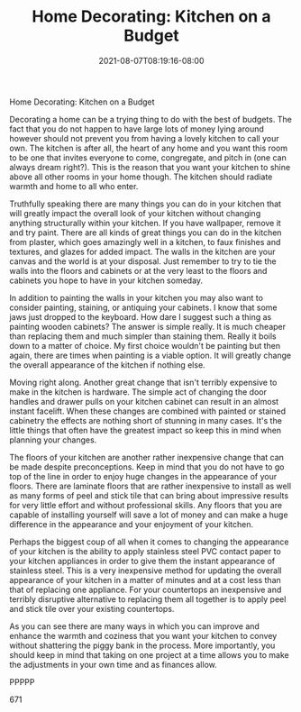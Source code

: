 ﻿---
title: "Home Decorating: Kitchen on a Budget"
date: 2021-08-07T08:19:16-08:00
description: "home decorating Tips for Web Success"
featured_image: "/images/home decorating.jpg"
tags: ["home decorating"]
---

Home Decorating: Kitchen on a Budget

Decorating a home can be a trying thing to do with the best of budgets. The fact that you do not happen to have large lots of money lying around however should not prevent you from having a lovely kitchen to call your own. The kitchen is after all, the heart of any home and you want this room to be one that invites everyone to come, congregate, and pitch in (one can always dream right?). This is the reason that you want your kitchen to shine above all other rooms in your home though. The kitchen should radiate warmth and home to all who enter.

Truthfully speaking there are many things you can do in your kitchen that will greatly impact the overall look of your kitchen without changing anything structurally within your kitchen. If you have wallpaper, remove it and try paint. There are all kinds of great things you can do in the kitchen from plaster, which goes amazingly well in a kitchen, to faux finishes and textures, and glazes for added impact. The walls in the kitchen are your canvas and the world is at your disposal. Just remember to try to tie the walls into the floors and cabinets or at the very least to the floors and cabinets you hope to have in your kitchen someday.

In addition to painting the walls in your kitchen you may also want to consider painting, staining, or antiquing your cabinets. I know that some jaws just dropped to the keyboard. How dare I suggest such a thing as painting wooden cabinets? The answer is simple really. It is much cheaper than replacing them and much simpler than staining them. Really it boils down to a matter of choice. My first choice wouldn't be painting but then again, there are times when painting is a viable option. It will greatly change the overall appearance of the kitchen if nothing else.

Moving right along. Another great change that isn't terribly expensive to make in the kitchen is hardware. The simple act of changing the door handles and drawer pulls on your kitchen cabinet can result in an almost instant facelift. When these changes are combined with painted or stained cabinetry the effects are nothing short of stunning in many cases. It's the little things that often have the greatest impact so keep this in mind when planning your changes. 

The floors of your kitchen are another rather inexpensive change that can be made despite preconceptions. Keep in mind that you do not have to go top of the line in order to enjoy huge changes in the appearance of your floors. There are laminate floors that are rather inexpensive to install as well as many forms of peel and stick tile that can bring about impressive results for very little effort and without professional skills. Any floors that you are capable of installing yourself will save a lot of money and can make a huge difference in the appearance and your enjoyment of your kitchen.

Perhaps the biggest coup of all when it comes to changing the appearance of your kitchen is the ability to apply stainless steel PVC contact paper to your kitchen appliances in order to give them the instant appearance of stainless steel. This is a very inexpensive method for updating the overall appearance of your kitchen in a matter of minutes and at a cost less than that of replacing one appliance. For your countertops an inexpensive and terribly disruptive alternative to replacing them all together is to apply peel and stick tile over your existing countertops. 

As you can see there are many ways in which you can improve and enhance the warmth and coziness that you want your kitchen to convey without shattering the piggy bank in the process. More importantly, you should keep in mind that taking on one project at a time allows you to make the adjustments in your own time and as finances allow. 

PPPPP

671



